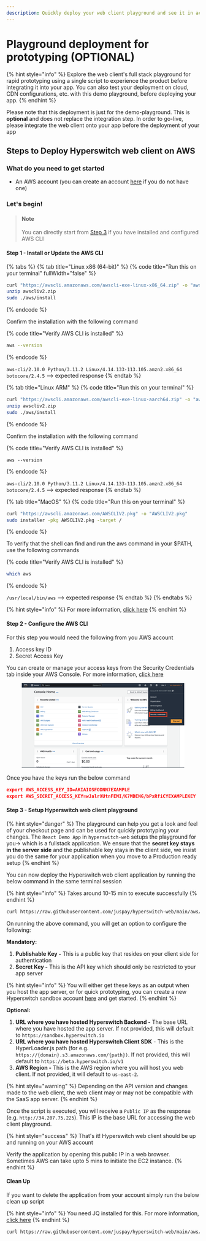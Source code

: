 ```yaml
---
description: Quickly deploy your web client playground and see it in action
---
```


# Playground deployment for prototyping (OPTIONAL)

{% hint style="info" %}
Explore the web client's full stack playground for rapid prototyping using a single script to experience the product before integrating it into your app. You can also test your deployment on cloud, CDN configurations, etc. with this demo playground, before deploying your app.
{% endhint %}

Please note that this deployment is just for the demo-playground. This is **optional** and does not replace the integration step. In order to go-live, please integrate the web client onto your app before the deployment of your app

## Steps to Deploy Hyperswitch web client on AWS

### **What do you need to get started**

* An AWS account (you can create an account [here](https://portal.aws.amazon.com/gp/aws/developer/registration/index.html?refid=em\_127222) if you do not have one)

### **Let's begin!**

> #### Note
>
> You can directly start from [Step 3](playground-deployment-for-prototyping-optional.md#step-3-setup-hyperswitch-web-client-playground) if you have installed and configured AWS CLI

#### Step 1 - Install or Update the AWS CLI

{% tabs %}
{% tab title="Linux x86 (64-bit)" %}
{% code title="Run this on your terminal" fullWidth="false" %}
```bash
curl "https://awscli.amazonaws.com/awscli-exe-linux-x86_64.zip" -o "awscliv2.zip"
unzip awscliv2.zip
sudo ./aws/install
```
{% endcode %}

Confirm the installation with the following command

{% code title="Verify AWS CLI is installed" %}
```bash
aws --version
```
{% endcode %}

`aws-cli/2.10.0 Python/3.11.2 Linux/4.14.133-113.105.amzn2.x86_64 botocore/2.4.5` --> expected response
{% endtab %}

{% tab title="Linux ARM" %}
{% code title="Run this on your terminal" %}
```bash
curl "https://awscli.amazonaws.com/awscli-exe-linux-aarch64.zip" -o "awscliv2.zip"
unzip awscliv2.zip
sudo ./aws/install
```
{% endcode %}

Confirm the installation with the following command

{% code title="Verify AWS CLI is installed" %}
```
aws --version
```
{% endcode %}

`aws-cli/2.10.0 Python/3.11.2 Linux/4.14.133-113.105.amzn2.x86_64 botocore/2.4.5` --> expected response
{% endtab %}

{% tab title="MacOS" %}
{% code title="Run this on your terminal" %}
```bash
curl "https://awscli.amazonaws.com/AWSCLIV2.pkg" -o "AWSCLIV2.pkg"
sudo installer -pkg AWSCLIV2.pkg -target /
```
{% endcode %}

To verify that the shell can find and run the aws command in your $PATH, use the following commands

{% code title="Verify AWS CLI is installed" %}
```bash
which aws
```
{% endcode %}

`/usr/local/bin/aws` --> expected response
{% endtab %}
{% endtabs %}

{% hint style="info" %}
For more information, [click here](https://docs.aws.amazon.com/cli/latest/userguide/getting-started-install.html)
{% endhint %}

#### Step 2 - Configure the AWS CLI

For this step you would need the following from you AWS account

1. Access key ID
2. Secret Access Key

You can create or manage your access keys from the Security Credentials tab inside your AWS Console. For more information, [click here](https://docs.aws.amazon.com/IAM/latest/UserGuide/id\_credentials\_access-keys.html#Using\_CreateAccessKey)

<figure><img src="../../../../.gitbook/assets/Screenshot 2023-10-12 at 6.00.50 PM.png" alt=""><figcaption></figcaption></figure>

Once you have the keys run the below command

```json
export AWS_ACCESS_KEY_ID=AKIAIOSFODNN7EXAMPLE
export AWS_SECRET_ACCESS_KEY=wJalrXUtnFEMI/K7MDENG/bPxRfiCYEXAMPLEKEY
```

#### Step 3 - Setup Hyperswitch web client playground

{% hint style="danger" %}
The playground can help you get a look and feel of your checkout page and can be used for quickly prototyping your changes. The `React Demo App` in `hyperswitch-web` setups the playground for you-> which is a fullstack application. We ensure that the **secret key stays in the server side** and the publishable key stays in the client side, we insist you do the same for your application when you move to a Production ready setup
{% endhint %}

You can now deploy the Hyperswitch web client application by running the below command in the same terminal session

{% hint style="info" %}
Takes around 10-15 min to execute successfully
{% endhint %}

```bash
curl https://raw.githubusercontent.com/juspay/hyperswitch-web/main/aws/hyperswitch_web_aws_setup.sh | bash
```

On running the above command, you will get an option to configure the following:

**Mandatory:**&#x20;

1. **Publishable Key -** This is a public key that resides on your client side for authentication
2. **Secret Key -** This is the API key which should only be restricted to your app server

{% hint style="info" %}
You will either get these keys as an output when you host the app server, or for quick prototyping, you can create a new Hyperswitch sandbox account [here](https://app.hyperswitch.io/login) and get started.
{% endhint %}

**Optional:**

1. **URL where you have hosted Hyperswitch Backend -** The base URL where you have hosted the app server. If not provided, this will default to `https://sandbox.hyperswitch.io`
2. **URL where you have hosted Hyperswitch Client SDK** - This is the HyperLoader.js path (for e.g. `https://{domain}.s3.amazonaws.com/{path})`. If not provided, this will default to `https://beta.hyperswitch.io/v1`
3. **AWS Region -** This is the AWS region where you will host you web client. If not provided, it will default to `us-east-2`.

{% hint style="warning" %}
Depending on the API version and changes made to the web client, the web client may or may not be compatible with the SaaS app server.
{% endhint %}

Once the script is executed, you will receive a `Public IP` as the response (e.g. `http://34.207.75.225`). This IP is the base URL for accessing the web client playground.

{% hint style="success" %}
That's it! Hyperswitch web client should be up and running on your AWS account

Verify the application by opening this public IP in a web browser. Sometimes AWS can take upto 5 mins to initiate the EC2 instance.
{% endhint %}

#### Clean Up

If you want to delete the application from your account simply run the below clean up script

{% hint style="info" %}
You need JQ installed for this. For more information, [click here](https://jqlang.github.io/jq/download/)
{% endhint %}

```bash
curl https://raw.githubusercontent.com/juspay/hyperswitch-web/main/aws/hyperswitch_web_cleanup_setup.sh | bash
```
